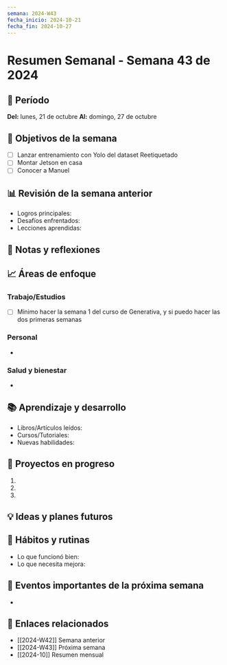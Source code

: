 ```yaml
---
semana: 2024-W43
fecha_inicio: 2024-10-21
fecha_fin: 2024-10-27
---
```

# Resumen Semanal - Semana 43 de 2024
## 📅 Período
**Del:** lunes, 21 de octubre
**Al:** domingo, 27 de octubre

## 🎯 Objetivos de la semana
- [ ] Lanzar entrenamiento con Yolo del dataset Reetiquetado
- [ ] Montar Jetson en casa
- [ ] Conocer a Manuel

## 📊 Revisión de la semana anterior
- Logros principales:
- Desafíos enfrentados:
- Lecciones aprendidas:

## 📝 Notas y reflexiones

## 📈 Áreas de enfoque
### Trabajo/Estudios
- [ ] Mínimo hacer la semana 1 del curso de Generativa, y si puedo hacer las dos primeras semanas

### Personal
- 

### Salud y bienestar
- 

## 📚 Aprendizaje y desarrollo
- Libros/Artículos leídos:
- Cursos/Tutoriales:
- Nuevas habilidades:

## 🚀 Proyectos en progreso
1. 
2. 
3. 

## 💡 Ideas y planes futuros

## 🔄 Hábitos y rutinas
- Lo que funcionó bien:
- Lo que necesita mejora:

## 📅 Eventos importantes de la próxima semana
- 

## 🔗 Enlaces relacionados
- [[2024-W42]] Semana anterior
- [[2024-W43]] Próxima semana
- [[2024-10]] Resumen mensual